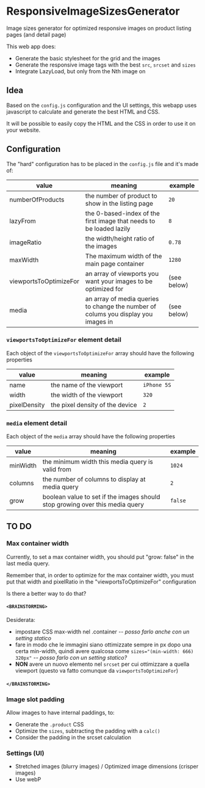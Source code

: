 # ResponsiveImageSizesGenerator

Image sizes generator for optimized responsive images on product listing pages (and detail page)

This web app does:

- Generate the basic stylesheet for the grid and the images
- Generate the responsive image tags with the best `src`, `srcset` and `sizes`
- Integrate LazyLoad, but only from the Nth image on

## Idea

Based on the `config.js` configuration and the UI settings, this webapp uses javascript to calculate and generate the best HTML and CSS.

It will be possible to easily copy the HTML and the CSS in order to use it on your website.

## Configuration 

The "hard" configuration has to be placed in the `config.js` file and it's made of:

| value                  | meaning                                                                            | example     |
| ---------------------- | ---------------------------------------------------------------------------------- | ----------- |
| numberOfProducts       | the number of product to show in the listing page                                  | `20`        |
| lazyFrom               | the 0-based-index of the first image that needs to be loaded lazily                | `8`         |
| imageRatio             | the width/height ratio of the images                                               | `0.78`      |
| maxWidth               | The maximum width of the main page container                                       | `1280`      |
| viewportsToOptimizeFor | an array of viewports you want your images to be optimized for                     | (see below) |
| media                  | an array of media queries to change the number of colums you display you images in | (see below) |

### `viewportsToOptimizeFor` element detail

Each object of the `viewportsToOptimizeFor` array should have the following properties

| value        | meaning                         | example     |
| ------------ | ------------------------------- | ----------- |
| name         | the name of the viewport        | `iPhone 5S` |
| width        | the width of the viewport       | `320`       |
| pixelDensity | the pixel density of the device | `2`         |

### `media` element detail

Each object of the `media` array should have the following properties

| value    | meaning                                                                      | example |
| -------- | ---------------------------------------------------------------------------- | ------- |
| minWidth | the minimum width this media query is valid from                             | `1024`  |
| columns  | the number of columns to display at media query                              | `2`     |
| grow     | boolean value to set if the images should stop growing over this media query | `false` |

## TO DO

### Max container width

Currently, to set a max container width, you should put "grow: false" in the last media query. 

Remember that, in order to optimize for the max container width, you must put that width and pixelRatio in the "viewportsToOptimizeFor" configuration

Is there a better way to do that?

#### `<BRAINSTORMING>`

Desiderata:

- impostare CSS max-width nel .container -- _posso farlo anche con un setting statico_
- fare in modo che le immagini siano ottimizzate sempre in px dopo una certa min-width, quindi avere qualcosa come `sizes="(min-width: 666) 320px"` -- _posso farlo con un setting statico?_
- **NON** avere un nuovo elemento nel `srcset` per cui ottimizzare a quella viewport (questo va fatto comunque da `viewportsToOptimizeFor`)

#### `</BRAINSTORMING>`

### Image slot padding

Allow images to have internal paddings, to:

- Generate the `.product` CSS
- Optimize the `sizes`, subtracting the padding with a `calc()` 
- Consider the padding in the srcset calculation

### Settings (UI)

- Stretched images (blurry images) / Optimized image dimensions (crisper images)
- Use webP
